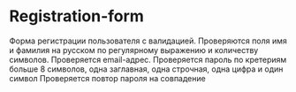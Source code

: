 # Registration-form
Форма регистрации пользователя с валидацией.
Проверяются поля имя и фамилия на русском по регулярному выражению и количеству символов.
Проверяется email-адрес.
Проверяется пароль по кретериям больше 8 символов, одна заглавная, одна строчная, одна цифра и один символ
Проверяется повтор пароля на совпадение
